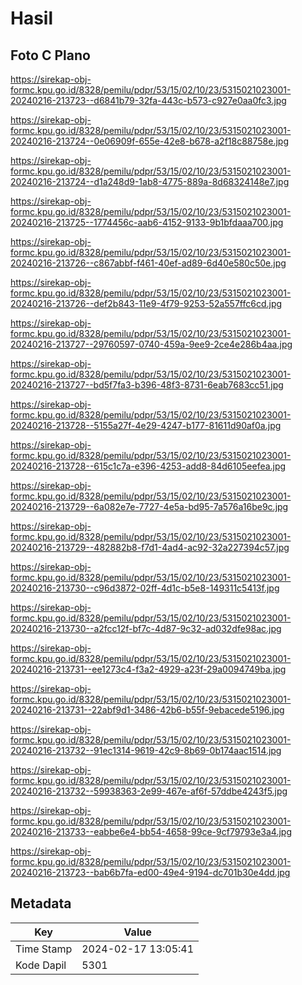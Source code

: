# Hasil

## Foto C Plano

https://sirekap-obj-formc.kpu.go.id/8328/pemilu/pdpr/53/15/02/10/23/5315021023001-20240216-213723--d6841b79-32fa-443c-b573-c927e0aa0fc3.jpg

https://sirekap-obj-formc.kpu.go.id/8328/pemilu/pdpr/53/15/02/10/23/5315021023001-20240216-213724--0e06909f-655e-42e8-b678-a2f18c88758e.jpg

https://sirekap-obj-formc.kpu.go.id/8328/pemilu/pdpr/53/15/02/10/23/5315021023001-20240216-213724--d1a248d9-1ab8-4775-889a-8d68324148e7.jpg

https://sirekap-obj-formc.kpu.go.id/8328/pemilu/pdpr/53/15/02/10/23/5315021023001-20240216-213725--1774456c-aab6-4152-9133-9b1bfdaaa700.jpg

https://sirekap-obj-formc.kpu.go.id/8328/pemilu/pdpr/53/15/02/10/23/5315021023001-20240216-213726--c867abbf-f461-40ef-ad89-6d40e580c50e.jpg

https://sirekap-obj-formc.kpu.go.id/8328/pemilu/pdpr/53/15/02/10/23/5315021023001-20240216-213726--def2b843-11e9-4f79-9253-52a557ffc6cd.jpg

https://sirekap-obj-formc.kpu.go.id/8328/pemilu/pdpr/53/15/02/10/23/5315021023001-20240216-213727--29760597-0740-459a-9ee9-2ce4e286b4aa.jpg

https://sirekap-obj-formc.kpu.go.id/8328/pemilu/pdpr/53/15/02/10/23/5315021023001-20240216-213727--bd5f7fa3-b396-48f3-8731-6eab7683cc51.jpg

https://sirekap-obj-formc.kpu.go.id/8328/pemilu/pdpr/53/15/02/10/23/5315021023001-20240216-213728--5155a27f-4e29-4247-b177-81611d90af0a.jpg

https://sirekap-obj-formc.kpu.go.id/8328/pemilu/pdpr/53/15/02/10/23/5315021023001-20240216-213728--615c1c7a-e396-4253-add8-84d6105eefea.jpg

https://sirekap-obj-formc.kpu.go.id/8328/pemilu/pdpr/53/15/02/10/23/5315021023001-20240216-213729--6a082e7e-7727-4e5a-bd95-7a576a16be9c.jpg

https://sirekap-obj-formc.kpu.go.id/8328/pemilu/pdpr/53/15/02/10/23/5315021023001-20240216-213729--482882b8-f7d1-4ad4-ac92-32a227394c57.jpg

https://sirekap-obj-formc.kpu.go.id/8328/pemilu/pdpr/53/15/02/10/23/5315021023001-20240216-213730--c96d3872-02ff-4d1c-b5e8-149311c5413f.jpg

https://sirekap-obj-formc.kpu.go.id/8328/pemilu/pdpr/53/15/02/10/23/5315021023001-20240216-213730--a2fcc12f-bf7c-4d87-9c32-ad032dfe98ac.jpg

https://sirekap-obj-formc.kpu.go.id/8328/pemilu/pdpr/53/15/02/10/23/5315021023001-20240216-213731--ee1273c4-f3a2-4929-a23f-29a0094749ba.jpg

https://sirekap-obj-formc.kpu.go.id/8328/pemilu/pdpr/53/15/02/10/23/5315021023001-20240216-213731--22abf9d1-3486-42b6-b55f-9ebacede5196.jpg

https://sirekap-obj-formc.kpu.go.id/8328/pemilu/pdpr/53/15/02/10/23/5315021023001-20240216-213732--91ec1314-9619-42c9-8b69-0b174aac1514.jpg

https://sirekap-obj-formc.kpu.go.id/8328/pemilu/pdpr/53/15/02/10/23/5315021023001-20240216-213732--59938363-2e99-467e-af6f-57ddbe4243f5.jpg

https://sirekap-obj-formc.kpu.go.id/8328/pemilu/pdpr/53/15/02/10/23/5315021023001-20240216-213733--eabbe6e4-bb54-4658-99ce-9cf79793e3a4.jpg

https://sirekap-obj-formc.kpu.go.id/8328/pemilu/pdpr/53/15/02/10/23/5315021023001-20240216-213723--bab6b7fa-ed00-49e4-9194-dc701b30e4dd.jpg


## Metadata

| Key        | Value               |
| ---------- | ------------------- |
| Time Stamp | 2024-02-17 13:05:41 |
| Kode Dapil | 5301                |



